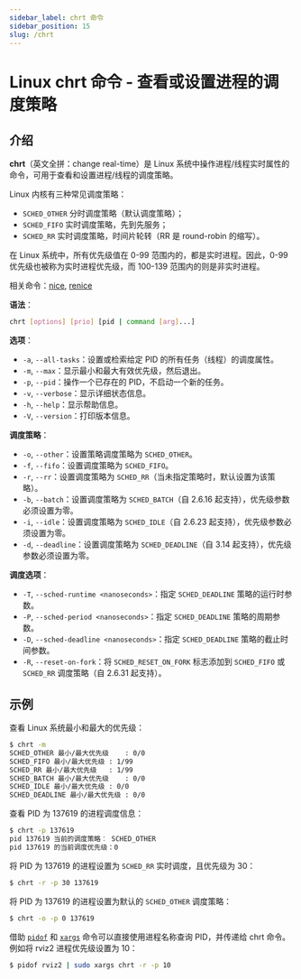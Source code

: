 ```yaml
---
sidebar_label: chrt 命令
sidebar_position: 15
slug: /chrt
---
```


# Linux chrt 命令 - 查看或设置进程的调度策略



## 介绍

**chrt**（英文全拼：change real-time）是 Linux 系统中操作进程/线程实时属性的命令，可用于查看和设置进程/线程的调度策略。

Linux 内核有三种常见调度策略：

- `SCHED_OTHER` 分时调度策略（默认调度策略）；
- `SCHED_FIFO` 实时调度策略，先到先服务；
- `SCHED_RR` 实时调度策略，时间片轮转（RR 是 round-robin 的缩写）。

在 Linux 系统中，所有优先级值在 0-99 范围内的，都是实时进程。因此，0-99 优先级也被称为实时进程优先级，而 100-139 范围内的则是非实时进程。

相关命令：[nice](/linux-command/nice), [renice](/linux-command/renice)

**语法**：

```bash
chrt [options] [prio] [pid | command [arg]...]
```

**选项**：

- `-a`, `--all-tasks`：设置或检索给定 PID 的所有任务（线程）的调度属性。
- `-m`, `--max`：显示最小和最大有效优先级，然后退出。
- `-p`, `--pid`：操作一个已存在的 PID，不启动一个新的任务。
- `-v`, `--verbose`：显示详细状态信息。
- `-h`, `--help`：显示帮助信息。
- `-V`, `--version`：打印版本信息。

**调度策略**：

- `-o`, `--other`：设置策略调度策略为 `SCHED_OTHER`。
- `-f`, `--fifo`：设置调度策略为 `SCHED_FIFO`。
- `-r`, `--rr`：设置调度策略为 `SCHED_RR`（当未指定策略时，默认设置为该策略）。
- `-b`, `--batch`：设置调度策略为 `SCHED_BATCH`（自 2.6.16 起支持），优先级参数必须设置为零。
- `-i`, `--idle`：设置调度策略为 `SCHED_IDLE`（自 2.6.23 起支持），优先级参数必须设置为零。
- `-d`, `--deadline`：设置调度策略为 `SCHED_DEADLINE`（自 3.14 起支持），优先级参数必须设置为零。

**调度选项**：

- `-T`, `--sched-runtime <nanoseconds>`：指定 `SCHED_DEADLINE` 策略的运行时参数。
- `-P`, `--sched-period <nanoseconds>`：指定 `SCHED_DEADLINE` 策略的周期参数。
- `-D`, `--sched-deadline <nanoseconds>`：指定 `SCHED_DEADLINE` 策略的截止时间参数。
- `-R`, `--reset-on-fork`：将 `SCHED_RESET_ON_FORK` 标志添加到 `SCHED_FIFO` 或 `SCHED_RR` 调度策略（自 2.6.31 起支持）。



## 示例

查看 Linux 系统最小和最大的优先级：

```bash
$ chrt -m
SCHED_OTHER 最小/最大优先级	: 0/0
SCHED_FIFO 最小/最大优先级	: 1/99
SCHED_RR 最小/最大优先级	: 1/99
SCHED_BATCH 最小/最大优先级	: 0/0
SCHED_IDLE 最小/最大优先级	: 0/0
SCHED_DEADLINE 最小/最大优先级	: 0/0
```

查看 PID 为 137619 的进程调度信息：

```bash
$ chrt -p 137619
pid 137619 当前的调度策略︰ SCHED_OTHER
pid 137619 的当前调度优先级：0
```

将 PID 为 137619 的进程设置为 `SCHED_RR` 实时调度，且优先级为 30：

```bash
$ chrt -r -p 30 137619
```

将 PID 为 137619 的进程设置为默认的 `SCHED_OTHER` 调度策略：

```bash
$ chrt -o -p 0 137619
```

借助 [`pidof`](/linux-command/pidof) 和 [`xargs`](/linux-command/xargs) 命令可以直接使用进程名称查询 PID，并传递给 chrt 命令。例如将 rviz2 进程优先级设置为 10：

```bash
$ pidof rviz2 | sudo xargs chrt -r -p 10
```

